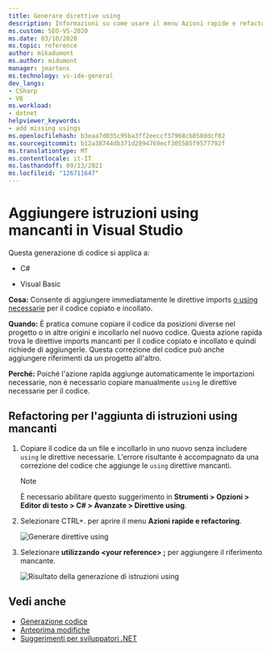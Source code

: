 ```yaml
---
title: Generare direttive using
description: Informazioni su come usare il menu Azioni rapide e refactoring per aggiungere immediatamente le direttive imports o using necessarie per il codice copiato e incollato.
ms.custom: SEO-VS-2020
ms.date: 03/10/2020
ms.topic: reference
author: mikadumont
ms.author: midumont
manager: jmartens
ms.technology: vs-ide-general
dev_langs:
- CSharp
- VB
ms.workload:
- dotnet
helpviewer_keywords:
- add missing usings
ms.openlocfilehash: b3eaa7d035c95ba3ff2eeccf37968cb858ddcf02
ms.sourcegitcommit: b12a38744db371d2894769ecf305585f9577792f
ms.translationtype: MT
ms.contentlocale: it-IT
ms.lasthandoff: 09/13/2021
ms.locfileid: "126711647"
---
```

# <a name="add-missing-usings-in-visual-studio"></a>Aggiungere istruzioni using mancanti in Visual Studio

Questa generazione di codice si applica a:

- C#

- Visual Basic

**Cosa:** Consente di aggiungere immediatamente le direttive imports [o using necessarie](/dotnet/csharp/language-reference/keywords/using-directive) per il codice copiato e incollato.

**Quando:** È pratica comune copiare il codice da posizioni diverse nel progetto o in altre origini e incollarlo nel nuovo codice. Questa azione rapida trova le direttive imports mancanti per il codice copiato e incollato e quindi richiede di aggiungerle. Questa correzione del codice può anche aggiungere riferimenti da un progetto all'altro.

**Perché:** Poiché l'azione rapida aggiunge automaticamente le importazioni necessarie, non è necessario copiare manualmente `using` le direttive necessarie per il codice.

## <a name="add-missing-usings-refactoring"></a>Refactoring per l'aggiunta di istruzioni using mancanti

1. Copiare il codice da un file e incollarlo in uno nuovo senza includere `using` le direttive necessarie. L'errore risultante è accompagnato da una correzione del codice che aggiunge le `using` direttive mancanti.

    > [!NOTE]
    > È necessario abilitare questo suggerimento in **Strumenti > Opzioni > Editor di testo > C# > Avanzate > Direttive using**.

2. Selezionare CTRL+. per aprire il menu **Azioni rapide e refactoring**.

    ![Generare direttive using](media/generate-using-codefix.png)

3. Selezionare **utilizzando \<your reference\> ;** per aggiungere il riferimento mancante.

    ![Risultato della generazione di istruzioni using](media/generate-using-result.png)

## <a name="see-also"></a>Vedi anche

- [Generazione codice](../code-generation-in-visual-studio.md)
- [Anteprima modifiche](../../ide/preview-changes.md)
- [Suggerimenti per sviluppatori .NET](../csharp-developer-productivity.md)
